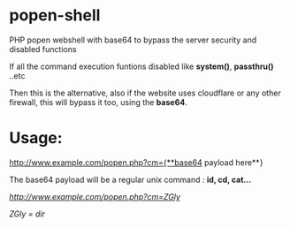 # popen-shell
PHP popen webshell with base64 to bypass the server security and disabled functions

If all the command execution funtions disabled like **system()**, **passthru()** ..etc

Then this is the alternative, also if the website uses cloudflare or any other firewall, this will bypass it too, using the **base64**.


# Usage:
http://www.example.com/popen.php?cm={**base64 payload here**}

The base64 payload will be a regular unix command : **id, cd, cat...**

*http://www.example.com/popen.php?cm=ZGly*

*ZGly = dir*
